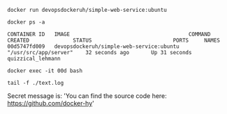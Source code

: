 ```
docker run devopsdockeruh/simple-web-service:ubuntu
```
```
docker ps -a

CONTAINER ID   IMAGE                                      COMMAND                  CREATED              STATUS                          PORTS     NAMES
00d5747fd009   devopsdockeruh/simple-web-service:ubuntu   "/usr/src/app/server"    32 seconds ago       Up 31 seconds                             quizzical_lehmann
```
```
docker exec -it 00d bash
```
```
tail -f ./text.log
```
Secret message is: 'You can find the source code here: https://github.com/docker-hy'
